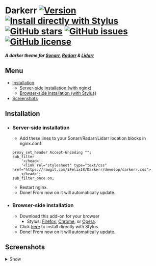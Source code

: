 # Darkerr [![Version][version]][1] [![Install directly with Stylus][stylus]][2] [![GitHub stars][stars]][3] [![GitHub issues][issues]][4] [![GitHub license][license]][5]
**_A darker theme for [Sonarr], [Radarr] &amp; [Lidarr]_**

## Menu
* [Installation]
    * [Server-side installation (with nginx)]
    * [Browser-side installation (with Stylus)]
* [Screenshots]

## Installation
* ### Server-side installation
    * Add these lines to your Sonarr/Radarr/Lidarr location blocks in nginx.conf:
    ```nginx		
    proxy_set_header Accept-Encoding "";
    sub_filter
        '</head>'
        '<link rel="stylesheet" type="text/css" href="https://rawgit.com/iFelix18/Darkerr/develop/darkerr.css">
        </head>';
    sub_filter_once on;
    ```
  * Restart nginx.
  * Done! From now on it will automatically update.

* ### Browser-side installation
    * Download this add-on for your browser
        * Stylus: [Firefox][5], [Chrome][6],  or [Opera][7].
    * Click [here][2] to install directly with Stylus.
    * Done! From now on it will automatically update.

## Screenshots
<details><summary>Show</summary>
</details>

[version]: https://img.shields.io/badge/version-3.0.0--beta2-ED1C24.svg?longCache=true&style=flat-square
[1]: #
[stylus]: https://img.shields.io/badge/install%20directly%20with-Stylus-00adad.svg?longCache=true&style=flat-square "Click here!"
[2]: https://rawgit.com/iFelix18/Darkerr/develop/darkerr.user.css
[stars]: https://img.shields.io/github/stars/iFelix18/Darkerr.svg?longCache=true&style=flat-square
[3]: https://github.com/iFelix18/Darkerr/stargazers
[issues]: https://img.shields.io/github/issues/iFelix18/Darkerr.svg?longCache=true&style=flat-square
[4]: https://github.com/iFelix18/Darkerr/issues
[license]: https://img.shields.io/github/license/iFelix18/Darkerr.svg?longCache=true&style=flat-square
[5]: https://creativecommons.org/licenses/by-sa/4.0/

[Sonarr]: https://github.com/Sonarr/Sonarr
[Radarr]: https://github.com/Radarr/Radarr
[Lidarr]: https://github.com/lidarr/Lidarr

[Installation]: README.md#installation
[Server-side installation (with nginx)]: README.md#server-side-installation
[Browser-side installation (with Stylus)]: README.md#browser-side-installation
[Screenshots]: README.md#screenshots

[5]: https://addons.mozilla.org/firefox/addon/styl-us/
[6]: https://chrome.google.com/webstore/detail/clngdbkpkpeebahjckkjfobafhncgmne
[7]: https://addons.opera.com/extensions/details/stylus/
